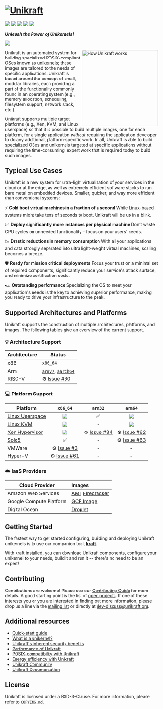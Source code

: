# [![Unikraft](http://unikraft.org/assets/imgs/unikraft-logo-small.png)][unikraft-website]

[![](https://img.shields.io/badge/version-v0.14.0%20(Prometheus)-%23EC591A)][unikraft-latest]
[![](https://img.shields.io/static/v1?label=license&message=BSD-3&color=%23385177)][unikraft-license]
[![](https://img.shields.io/discord/762976922531528725.svg?label=discord&logo=discord&logoColor=ffffff&color=7389D8&labelColor=6A7EC2)][unikraft-discord]
[![](https://img.shields.io/github/contributors/unikraft/unikraft)](https://github.com/unikraft/unikraft/graphs/contributors)
[![](https://app.codacy.com/project/badge/Grade/454f62251d96413fac8024b28df2ce5b)](https://www.codacy.com/gh/unikraft/unikraft/dashboard)

***Unleash the Power of Unikernels!***

![](http://unikraft.org/assets/imgs/monkey-business.gif)

<img align="right" height="250" src="http://unikraft.org/assets/imgs/how-unikraft-works.svg" alt="How Unikraft works">

Unikraft is an automated system for building specialized POSIX-compliant OSes known as [unikernels][unikernel-wikipedia]; these images are tailored to the needs of specific applications.  Unikraft is based around the concept of small, modular libraries, each providing a part of the functionality commonly found in an operating system (e.g., memory allocation, scheduling, filesystem support, network stack, etc.).

Unikraft supports multiple target platforms (e.g., Xen, KVM, and Linux userspace) so that it is possible to build multiple images, one for each platform, for a single application *without* requiring the application developer to do any additional, platform-specific work. In all, Unikraft is able to build specialized OSes and unikernels targeted at specific applications without requiring the time-consuming, expert work that is required today to build such images.

## Typical Use Cases

Unikraft is a new system for ultra-light virtualization of your services in the cloud or at the edge, as well as extremely efficient software stacks to run bare metal on embedded devices. Smaller, quicker, and way more efficient than conventional systems:

⚡ **Cold boot virtual machines in a fraction of a second**
   While Linux-based systems might take tens of seconds to boot, Unikraft will be up in a blink.

📈 **Deploy significantly more instances per physical machine**
   Don’t waste CPU cycles on unneeded functionality – focus on your users' needs.

📉 **Drastic reductions in memory consumption**
   With all your applications and data strongly separated into ultra light-weight virtual machines, scaling becomes a breeze.

🛡️ **Ready for mission critical deployments**
   Focus your trust on a minimal set of required components, significantly reduce your service's attack surface, and minimize certification costs.

🏎 **Outstanding performance**
   Specializing the OS to meet your application's needs is the key to achieving superior performance, making you ready to drive your infrastructure to the peak.

## Supported Architectures and Platforms

Unikraft supports the construction of multiple architectures, platforms, and images. The following tables give an overview of the current support.

### 💡 Architecture Support

| Architecture         | Status                                         |
|----------------------|------------------------------------------------|
| x86                  | [`x86_64`][arch-x86_64]                        |
| Arm                  | [`armv7`][arch-arm], [`aarch64`][arch-arm64]   |
| RISC-V               | ⚙️ [Issue #60][i60]                            |

### 💻 Platform Support

| Platform                       | `x86_64`                                                                                                                                                                                                                                   | `arm32`             | `arm64`                                                                                                                                                                                                                                  |
|--------------------------------|:------------------------------------------------------------------------------------------------------------------------------------------------------------------------------------------------------------------------------------------:|:-------------------:|:----------------------------------------------------------------------------------------------------------------------------------------------------------------------------------------------------------------------------------------:|
| [Linux Userspace][plat-linuxu] | [![](https://builds.unikraft.io/api/v1/teams/unikraft/pipelines/unikraft-staging/jobs/compile-helloworld-x86_64-linuxu/badge)](https://builds.unikraft.io/teams/unikraft/pipelines/unikraft-staging/jobs/compile-helloworld-x86_64-linuxu) | ✅                  | [![](https://builds.unikraft.io/api/v1/teams/unikraft/pipelines/unikraft-staging/jobs/compile-helloworld-arm64-linuxu/badge)](https://builds.unikraft.io/teams/unikraft/pipelines/unikraft-staging/jobs/compile-helloworld-arm64-linuxu) |
| [Linux KVM][plat-kvm]          | [![](https://builds.unikraft.io/api/v1/teams/unikraft/pipelines/unikraft-staging/jobs/compile-helloworld-x86_64-kvm/badge)](https://builds.unikraft.io/teams/unikraft/pipelines/unikraft-staging/jobs/compile-helloworld-x86_64-kvm)       | -                   | [![](https://builds.unikraft.io/api/v1/teams/unikraft/pipelines/unikraft-staging/jobs/compile-helloworld-arm64-kvm/badge)](https://builds.unikraft.io/teams/unikraft/pipelines/unikraft-staging/jobs/compile-helloworld-arm64-kvm)       |
| [Xen Hypervisor][plat-xen]     | [![](https://builds.unikraft.io/api/v1/teams/unikraft/pipelines/unikraft-staging/jobs/compile-helloworld-x86_64-xen/badge)](https://builds.unikraft.io/teams/unikraft/pipelines/unikraft-staging/jobs/compile-helloworld-x86_64-xen)       | ⚙️ [Issue #34][i34] | ⚙️ [Issue #62][i62]                                                                                                                                                                                                                      |
| [Solo5][plat-solo5]            | ✅                                                                                                                                                                                                                                         | -                   | ⚙️ [Issue #63][i63]                                                                                                                                                                                                                      |
| VMWare                         | ⚙️ [Issue #3][i3]                                                                                                                                                                                                                          | -                   | -                                                                                                                                                                                                                                        |
| Hyper-V                        | ⚙️ [Issue #61][i61]                                                                                                                                                                                                                        | -                   | -                                                                                                                                                                                                                                        |


### ☁️ IaaS Providers

| Cloud Provider          | Images                                           |
|-------------------------|:-------------------------------------------------|
| Amazon Web Services     | [AMI][plat-aws], [Firecracker][plat-firecracker] |
| Google Compute Platform | [GCP Image][plat-gcp]                            |
| Digital Ocean           | [Droplet][plat-digitalocean]                     |

## Getting Started

The fastest way to get started configuring, building and deploying Unikraft unikernels is to use our companion tool, [**kraft**][kraft].

With kraft installed, you can download Unikraft components, configure your unikernel to your needs, build it and run it -- there's no need to be an expert!

## Contributing

Contributions are welcome!  Please see our [Contributing Guide][unikraft-contributing] for more details.
A good starting point is the list of [open projects][github-projects].
If one of these interests you or you are interested in finding out more information, please drop us a line via the [mailing list][dev-discuss-list] or directly at <dev-discuss@unikraft.org>.

## Additional resources

* [Quick-start guide][unikraft-gettingstarted]
* [What is a unikernel?][unikraft-concepts]
* [Unikraft's inherent security benefits][unikraft-security]
* [Performance of Unikraft][unikraft-performance]
* [POSIX-compatibility with Unikraft][unikraft-posix-compatibility]
* [Energy efficiency with Unikraft][Unikraft-green]
* [Unikraft Community][unikraft-community]
* [Unikraft Documentation][unikraft-docs]

## License

Unikraft is licensed under a BSD-3-Clause.  For more information, please refer to [`COPYING.md`][unikraft-license].


[unikraft-website]: https://unikraft.org
[unikraft-docs]: https://unikraft.org/docs
[unikraft-community]: https://unikraft.org/community
[unikraft-contributing]: https://unikraft.org/docs/contributing/
[unikraft-ci]: http://ci.unikraft.org
[unikraft-license]: https://github.com/unikraft/unikraft/blob/staging/COPYING.md
[unikraft-latest]: https://github.com/unikraft/unikraft/tree/RELEASE-0.14.0
[unikraft-gettingstarted]: http://unikraft.org/docs/getting-started
[unikraft-concepts]: https://unikraft.org/docs/concepts/
[unikraft-posix-compatibility]: https://unikraft.org/docs/features/posix-compatibility
[unikraft-performance]: https://unikraft.org/docs/features/performance/
[unikraft-security]: https://unikraft.org/docs/features/security/
[unikraft-green]: https://unikraft.org/docs/features/green/
[unikraft-discord]: https://bit.ly/UnikraftDiscord
[kraft]: https://github.com/unikraft/kraft/
[github-issues]: https://github.com/unikraft/unikraft/issues
[github-projects]: https://github.com/unikraft/unikraft/labels/kind/project
[dockerhub-kraft]: https://hub.docker.com/r/unikraft/kraft
[dev-discuss-list]: https://groups.google.com/a/unikraft.org/g/user-discuss
[unikernel-wikipedia]: https://en.wikipedia.org/wiki/Unikernel
[arch-x86_64]: https://github.com/unikraft/unikraft/tree/staging/arch/x86/x86_64
[arch-arm]: https://github.com/unikraft/unikraft/tree/staging/arch/arm/arm
[arch-arm64]: https://github.com/unikraft/unikraft/tree/staging/arch/arm/arm64
[plat-linuxu]: https://github.com/unikraft/unikraft/tree/staging/plat/linuxu
[plat-kvm]: https://github.com/unikraft/unikraft/tree/staging/plat/kvm
[plat-xen]: https://github.com/unikraft/unikraft/tree/staging/plat/xen
[plat-solo5]: https://github.com/unikraft/plat-solo5
[plat-raspi]: https://github.com/unikraft/plat-raspi
[plat-gcp]: https://github.com/unikraft/plat-gcp
[plat-aws]: https://github.com/unikraft/plat-aws
[plat-digitalocean]: https://github.com/unikraft/plat-digitalocean
[plat-firecracker]: https://github.com/unikraft/plat-firecracker
[i3]: https://github.com/unikraft/unikraft/issues/3
[i34]: https://github.com/unikraft/unikraft/issues/34
[i60]: https://github.com/unikraft/unikraft/issues/60
[i61]: https://github.com/unikraft/unikraft/issues/61
[i62]: https://github.com/unikraft/unikraft/issues/62
[i63]: https://github.com/unikraft/unikraft/issues/63

